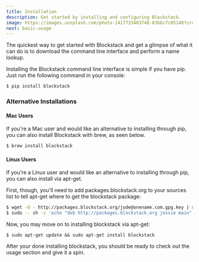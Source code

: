 ```yaml
---
title: Installation
description: Get started by installing and configuring Blockstack.
image: https://images.unsplash.com/photo-1417733403748-83bbc7c05140?crop=entropy&fit=crop&fm=jpg&h=1100&ixjsv=2.1.0&ixlib=rb-0.3.5&q=80&w=1500
next: basic-usage
---
```


The quickest way to get started with Blockstack and get a glimpse of what it can do is to download the command line interface and perform a name lookup.

Installing the Blockstack command line interface is simple if you have pip. Just run the following command in your console:

```bash
$ pip install blockstack
```

### Alternative Installations

#### Mac Users

If you're a Mac user and would like an alternative to installing through pip, you can also install Blockstack with brew, as seen below.

```bash
$ brew install blockstack
```

#### Linux Users

If you're a Linux user and would like an alternative to installing through pip, you can also install via apt-get.

First, though, you'll need to add packages.blockstack.org to your sources list to tell apt-get where to get the blockstack package:

```bash
$ wget -O - http://packages.blockstack.org/jude@onename.com.gpg.key | sudo apt-key add -
$ sudo -- sh -c 'echo "deb http://packages.blockstack.org jessie main" >> /etc/hosts'
```

Now, you may move on to installing blockstack via apt-get:

```
$ sudo apt-get update && sudo apt-get install blockstack
```

After your done installing blockstack, you should be ready to check out the usage section and give it a spin.
